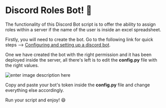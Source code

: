 ﻿# Discord Roles Bot! 🤖
The functionality of this Discord Bot script is to offer the ability to assign roles within a server if the name of the user is inside an excel spreadsheet.

Firstly, you will need to create the bot. Go to the following link for quick steps --> [Configuring and setting up a discord bot](https://discord.com/developers/docs/getting-started#configuring-a-bot).

One we have created the bot with the right permission and it has been deployed inside the server, all there's left is to edit the **config.py** file with the right values.

![enter image description here](https://i.ibb.co/7ykTsQ8/token.png)

Copy and paste your bot's token inside the **config.py** file and change everything else accordingly.

Run your script and enjoy! 😄
